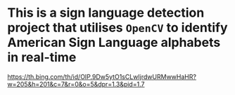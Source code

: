 # This is a sign language detection project that utilises `OpenCV` to identify American Sign Language alphabets in real-time
https://th.bing.com/th/id/OIP.9Dw5ytO1sCLwIjrdwURMwwHaHR?w=205&h=201&c=7&r=0&o=5&dpr=1.3&pid=1.7
